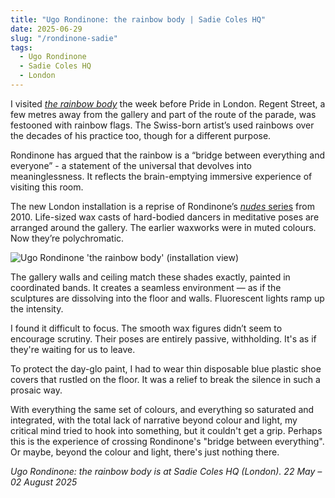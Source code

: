 ```yaml
---
title: "Ugo Rondinone: the rainbow body | Sadie Coles HQ"
date: 2025-06-29
slug: "/rondinone-sadie"
tags:
  - Ugo Rondinone
  - Sadie Coles HQ
  - London
---
```


I visited [_the rainbow body_](https://www.sadiecoles.com/exhibitions/1217-ugo-rondinone-the-rainbow-body/press_release_text/) the week before Pride in London. Regent Street, a few metres away from the gallery and part of the route of the parade, was festooned with rainbow flags. The Swiss-born artist’s used rainbows over the decades of his practice too, though for a different purpose.

Rondinone has argued that the rainbow is a “bridge between everything and everyone” - a statement of the universal that devolves into meaninglessness. It reflects the brain-emptying immersive experience of visiting this room.

The new London installation is a reprise of Rondinone’s [_nudes_ series](https://ugorondinone.com/exhibition/nude-2/) from 2010. Life-sized wax casts of hard-bodied dancers in meditative poses are arranged around the gallery. The earlier waxworks were in muted colours. Now they’re polychromatic.

![Ugo Rondinone 'the rainbow body' (installation view)](/rondinone-sadie-1.jpeg)

The gallery walls and ceiling match these shades exactly, painted in coordinated bands. It creates a seamless environment — as if the sculptures are dissolving into the floor and walls. Fluorescent lights ramp up the intensity.

I found it difficult to focus. The smooth wax figures didn’t seem to encourage scrutiny. Their poses are entirely passive, withholding. It's as if they're waiting for us to leave.

To protect the day-glo paint, I had to wear thin disposable blue plastic shoe covers that rustled on the floor. It was a relief to break the silence in such a prosaic way.

With everything the same set of colours, and everything so saturated and integrated, with the total lack of narrative beyond colour and light, my critical mind tried to hook into something, but it couldn't get a grip. Perhaps this is the experience of crossing Rondinone's "bridge between everything". Or maybe, beyond the colour and light, there's just nothing there.

_Ugo Rondinone: the rainbow body is at Sadie Coles HQ (London). 22 May – 02 August 2025_
